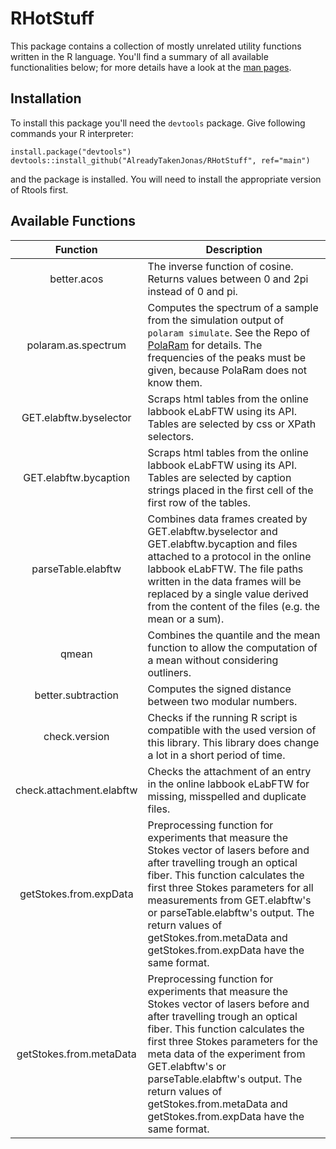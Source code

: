 # RHotStuff
This package contains a collection of mostly unrelated utility functions written in the R language. You'll find a summary of all available functionalities below; for more details have a look at the [man pages](./man).

## Installation
To install this package you'll need the `devtools` package. Give following commands your R interpreter:
```
install.package("devtools")
devtools::install_github("AlreadyTakenJonas/RHotStuff", ref="main")
```
and the package is installed. You will need to install the appropriate version of Rtools first.

## Available Functions

Function                  | Description
:------------------------:|-------------------------------------------------------------------------------------
better.acos               | The inverse function of cosine. Returns values between 0 and 2pi instead of 0 and pi.
polaram.as.spectrum       | Computes the spectrum of a sample from the simulation output of `polaram simulate`. See the Repo of [PolaRam](https://github.com/AlreadyTakenJonas/PolaRam) for details. The frequencies of the peaks must be given, because PolaRam does not know them.
GET.elabftw.byselector    | Scraps html tables from the online labbook eLabFTW using its API. Tables are selected by css or XPath selectors.
GET.elabftw.bycaption     | Scraps html tables from the online labbook eLabFTW using its API. Tables are selected by caption strings placed in the first cell of the first row of the tables.
parseTable.elabftw        | Combines data frames created by GET.elabftw.byselector and GET.elabftw.bycaption and files attached to a protocol in the online labbook eLabFTW. The file paths written in the data frames will be replaced by a single value derived from the content of the files (e.g. the mean or a sum).
qmean                     | Combines the quantile and the mean function to allow the computation of a mean without considering outliners.
better.subtraction        | Computes the signed distance between two modular numbers.
check.version             | Checks if the running R script is compatible with the used version of this library. This library does change a lot in a short period of time.
check.attachment.elabftw  | Checks the attachment of an entry in the online labbook eLabFTW for missing, misspelled and duplicate files.
getStokes.from.expData    | Preprocessing function for experiments that measure the Stokes vector of lasers before and after travelling trough an optical fiber. This function calculates the first three Stokes parameters for all measurements from GET.elabftw's or parseTable.elabftw's output. The return values of getStokes.from.metaData and getStokes.from.expData have the same format.
getStokes.from.metaData   | Preprocessing function for experiments that measure the Stokes vector of lasers before and after travelling trough an optical fiber. This function calculates the first three Stokes parameters for the meta data of the experiment from GET.elabftw's or parseTable.elabftw's output. The return values of getStokes.from.metaData and getStokes.from.expData have the same format.

